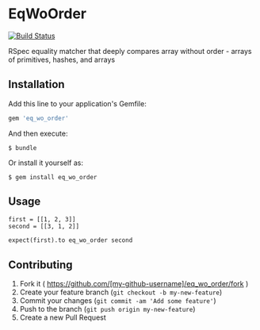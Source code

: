 # EqWoOrder

[![Build Status](https://travis-ci.org/jadekler/eq_wo_order.svg?branch=master)](https://travis-ci.org/jadekler/eq_wo_order)

RSpec equality matcher that deeply compares array without order - arrays of primitives, hashes, and arrays

## Installation

Add this line to your application's Gemfile:

```ruby
gem 'eq_wo_order'
```

And then execute:
 
```
$ bundle
```

Or install it yourself as:

```
$ gem install eq_wo_order
```

## Usage

```
first = [[1, 2, 3]]
second = [[3, 1, 2]]

expect(first).to eq_wo_order second
```

## Contributing

1. Fork it ( https://github.com/[my-github-username]/eq_wo_order/fork )
2. Create your feature branch (`git checkout -b my-new-feature`)
3. Commit your changes (`git commit -am 'Add some feature'`)
4. Push to the branch (`git push origin my-new-feature`)
5. Create a new Pull Request
